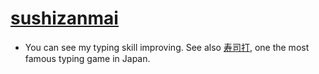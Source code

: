 # [sushizanmai](https://struuuuggle.github.io/sushizanmai/)
 - You can see my typing skill improving.
See also [寿司打](http://typing.sakura.ne.jp/sushida/index.html), one the most famous typing game in Japan.


